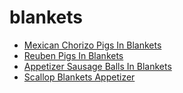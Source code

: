 # blankets

 * [Mexican Chorizo Pigs In Blankets](../index/m/mexican-chorizo-pigs-in-blankets.json)
 * [Reuben Pigs In Blankets](../index/r/reuben-pigs-in-blankets.json)
 * [Appetizer Sausage Balls In Blankets](../index/a/appetizer-sausage-balls-in-blankets.json)
 * [Scallop Blankets Appetizer](../index/s/scallop-blankets-appetizer.json)
